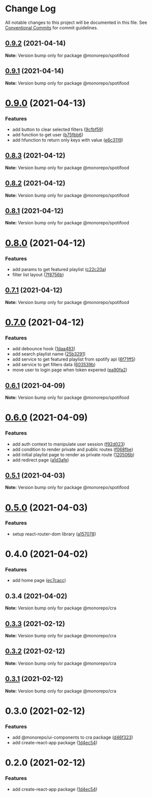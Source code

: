 # Change Log

All notable changes to this project will be documented in this file.
See [Conventional Commits](https://conventionalcommits.org) for commit guidelines.

## [0.9.2](https://github.com/emunhoz/spotifood/compare/@monorepo/spotifood@0.9.1...@monorepo/spotifood@0.9.2) (2021-04-14)

**Note:** Version bump only for package @monorepo/spotifood





## [0.9.1](https://github.com/emunhoz/spotifood/compare/@monorepo/spotifood@0.9.0...@monorepo/spotifood@0.9.1) (2021-04-14)

**Note:** Version bump only for package @monorepo/spotifood





# [0.9.0](https://github.com/emunhoz/spotifood/compare/@monorepo/spotifood@0.8.3...@monorepo/spotifood@0.9.0) (2021-04-13)


### Features

* add button to clear selected filters ([9cfbf59](https://github.com/emunhoz/spotifood/commit/9cfbf59df850f73f467dbc2ded92d33fc48697bf))
* add function to get user ([b75fbb6](https://github.com/emunhoz/spotifood/commit/b75fbb614d14269ab95ebb53f761ee34f0867702))
* add hfunction to return only keys with value ([e6c3119](https://github.com/emunhoz/spotifood/commit/e6c3119f5bcf3fd0e0c5a5ac8cb5717db475f218))





## [0.8.3](https://github.com/emunhoz/spotifood/compare/@monorepo/spotifood@0.8.2...@monorepo/spotifood@0.8.3) (2021-04-12)

**Note:** Version bump only for package @monorepo/spotifood





## [0.8.2](https://github.com/emunhoz/spotifood/compare/@monorepo/spotifood@0.8.1...@monorepo/spotifood@0.8.2) (2021-04-12)

**Note:** Version bump only for package @monorepo/spotifood





## [0.8.1](https://github.com/emunhoz/spotifood/compare/@monorepo/spotifood@0.8.0...@monorepo/spotifood@0.8.1) (2021-04-12)

**Note:** Version bump only for package @monorepo/spotifood





# [0.8.0](https://github.com/emunhoz/spotifood/compare/@monorepo/spotifood@0.7.1...@monorepo/spotifood@0.8.0) (2021-04-12)


### Features

* add params to get featured playlist ([c22c20a](https://github.com/emunhoz/spotifood/commit/c22c20a92570baf63fd9510d2e65cff3504038e4))
* filter list layout ([7f8756b](https://github.com/emunhoz/spotifood/commit/7f8756bfaac70b7edcb2cc83e95c871c0a69c26d))





## [0.7.1](https://github.com/emunhoz/spotifood/compare/@monorepo/spotifood@0.7.0...@monorepo/spotifood@0.7.1) (2021-04-12)

**Note:** Version bump only for package @monorepo/spotifood





# [0.7.0](https://github.com/emunhoz/spotifood/compare/@monorepo/spotifood@0.6.1...@monorepo/spotifood@0.7.0) (2021-04-12)


### Features

* add debounce hook ([1daa483](https://github.com/emunhoz/spotifood/commit/1daa48350093c3a39684ec3ed159bb07101ca1c7))
* add search playlist name ([25b3291](https://github.com/emunhoz/spotifood/commit/25b32911366f8ed3f44018f3cd4dc27f9285bd8c))
* add service to get featured playlist from spotify api ([6f71ff5](https://github.com/emunhoz/spotifood/commit/6f71ff505df3609d7fa624883c4484ba306f03d2))
* add service to get filters data ([603539b](https://github.com/emunhoz/spotifood/commit/603539b47ddc149ba28ac3dd562e6d82e9e67222))
* move user to login page when token experied ([ea90fa2](https://github.com/emunhoz/spotifood/commit/ea90fa2e4b84de6a54b14d345953482d0f47c8b1))





## [0.6.1](https://github.com/emunhoz/spotifood/compare/@monorepo/spotifood@0.6.0...@monorepo/spotifood@0.6.1) (2021-04-09)

**Note:** Version bump only for package @monorepo/spotifood





# [0.6.0](https://github.com/emunhoz/spotifood/compare/@monorepo/spotifood@0.5.1...@monorepo/spotifood@0.6.0) (2021-04-09)


### Features

* add auth context to manipulate user session ([f92d023](https://github.com/emunhoz/spotifood/commit/f92d02353d73909cf0a04251e6e1ce29ca895da1))
* add condition to render private and public routes ([f068fbe](https://github.com/emunhoz/spotifood/commit/f068fbe66ccfafefd9c15cf18fe75821b611bbdb))
* add initial playlist page to render as private route ([120506b](https://github.com/emunhoz/spotifood/commit/120506b57f6ace841ccf05e22a61849badaf24d3))
* add redirect page ([a1d3afe](https://github.com/emunhoz/spotifood/commit/a1d3afe3fc04b23d5a166385f98301789ee79a69))





## [0.5.1](https://github.com/emunhoz/spotifood/compare/@monorepo/spotifood@0.5.0...@monorepo/spotifood@0.5.1) (2021-04-03)

**Note:** Version bump only for package @monorepo/spotifood





# [0.5.0](https://github.com/emunhoz/spotifood/compare/@monorepo/spotifood@0.4.0...@monorepo/spotifood@0.5.0) (2021-04-03)


### Features

* setup react-router-dom library ([a157078](https://github.com/emunhoz/spotifood/commit/a157078c1e24ac8bc1c4a275e47f39ae6942fb6e))





# 0.4.0 (2021-04-02)


### Features

* add home page ([ec7cacc](https://github.com/emunhoz/spotifood/commit/ec7cacce56be36e4f07adc6876d5453ee2b023d0))





## 0.3.4 (2021-04-02)

**Note:** Version bump only for package @monorepo/cra





## [0.3.3](https://github.com/emunhoz/monorepo-boilerplate/compare/@monorepo/cra@0.3.2...@monorepo/cra@0.3.3) (2021-02-12)

**Note:** Version bump only for package @monorepo/cra





## [0.3.2](https://github.com/emunhoz/monorepo-boilerplate/compare/@monorepo/cra@0.3.1...@monorepo/cra@0.3.2) (2021-02-12)

**Note:** Version bump only for package @monorepo/cra





## [0.3.1](https://github.com/emunhoz/monorepo-boilerplate/compare/@monorepo/cra@0.3.0...@monorepo/cra@0.3.1) (2021-02-12)

**Note:** Version bump only for package @monorepo/cra





# 0.3.0 (2021-02-12)


### Features

* add @monorepo/ui-components to cra package ([d46f323](https://github.com/emunhoz/monorepo-boilerplate/commit/d46f323171f34183ff1b5530014dc2f47fe6369d))
* add create-react-app package ([1d4ec54](https://github.com/emunhoz/monorepo-boilerplate/commit/1d4ec544608e5423ecfb65d1b38feafd0e33f30e))





# 0.2.0 (2021-02-12)


### Features

* add create-react-app package ([1d4ec54](https://github.com/emunhoz/monorepo-boilerplate/commit/1d4ec544608e5423ecfb65d1b38feafd0e33f30e))
